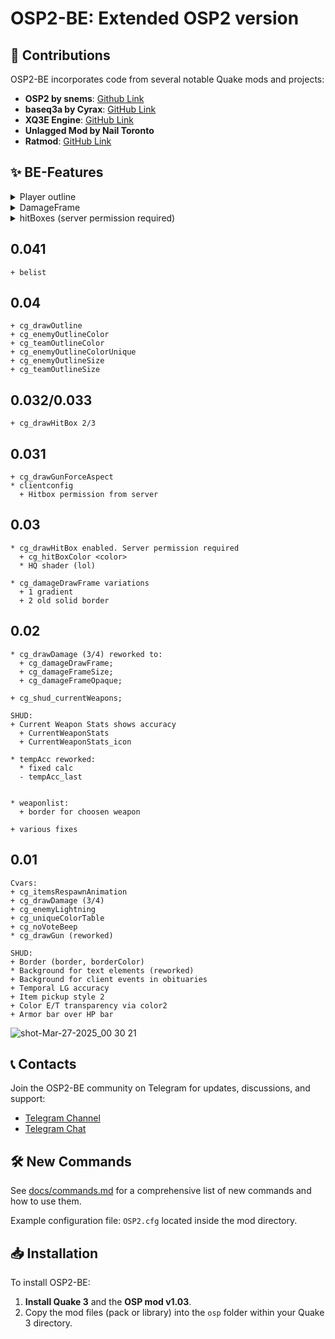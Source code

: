 # OSP2-BE: Extended OSP2 version

## 🔧 Contributions

OSP2-BE incorporates code from several notable Quake mods and projects:
- **OSP2 by snems**: [Github Link](https://github.com/snems/OSP2)
- **baseq3a by Cyrax**: [GitHub Link](https://github.com/ec-/baseq3a)
- **XQ3E Engine**: [GitHub Link](https://github.com/xq3e/engine)
- **Unlagged Mod by Nail Toronto**
- **Ratmod**: [GitHub Link](https://github.com/rdntcntrl/ratoa_gamecode)

## ✨ BE-Features
<details>
  <summary>Player outline</summary>
  ![shot-Apr-09-2025_02 46 24](https://github.com/user-attachments/assets/d12bd790-b9f7-48ec-b590-c4029c1d0e2c)

  ![shot-Apr-09-2025_02 47 01](https://github.com/user-attachments/assets/a385d395-caec-4743-a327-b0a335ae4e8b)

</details>

<details>
  <summary>DamageFrame</summary>
![shot-Apr-05-2025_17 53 25](https://github.com/user-attachments/assets/70d91ba9-b1ca-46b8-b8e1-aeb0a01b57bc)
![shot-Apr-09-2025_02 52 34](https://github.com/user-attachments/assets/12696685-b7da-427c-8c92-198cf831f6b7)
![shot-Apr-05-2025_17 44 15](https://github.com/user-attachments/assets/8cbe6487-b77d-435a-a392-fc9903923899)
</details>

<details>
  <summary>hitBoxes (server permission required) </summary>
![shot-Apr-05-2025_19 03 37](https://github.com/user-attachments/assets/ead8e97d-40b0-4be2-a6e5-89d4953d5c99)
![shot-Apr-05-2025_19 03 34](https://github.com/user-attachments/assets/dbed14fb-ee35-4047-bb9e-cef04327eef1)
![shot-Apr-07-2025_01 02 48](https://github.com/user-attachments/assets/f41201f4-2c30-4ba8-98a9-eae47b81c563)
</details>


## 0.041
```
+ belist
```
## 0.04
```
+ cg_drawOutline
+ cg_enemyOutlineColor
+ cg_teamOutlineColor
+ cg_enemyOutlineColorUnique
+ cg_enemyOutlineSize
+ cg_teamOutlineSize
```
## 0.032/0.033
```
+ cg_drawHitBox 2/3
```
## 0.031
```
+ cg_drawGunForceAspect
* clientconfig
  + Hitbox permission from server
```
## 0.03
```
* cg_drawHitBox enabled. Server permission required
  + cg_hitBoxColor <color>
  * HQ shader (lol)

* cg_damageDrawFrame variations
  + 1 gradient
  + 2 old solid border
```
## 0.02
```
* cg_drawDamage (3/4) reworked to:
  + cg_damageDrawFrame;
  + cg_damageFrameSize;
  + cg_damageFrameOpaque;

+ cg_shud_currentWeapons;

SHUD:
+ Current Weapon Stats shows accuracy
  + CurrentWeaponStats
  + CurrentWeaponStats_icon

* tempAcc reworked:
  * fixed calc
  - tempAcc_last
    

* weaponlist:
  + border for choosen weapon

+ various fixes
```
## 0.01
```
Cvars:
+ cg_itemsRespawnAnimation
+ cg_drawDamage (3/4)
+ cg_enemyLightning
+ cg_uniqueColorTable
+ cg_noVoteBeep
* cg_drawGun (reworked)

SHUD:
+ Border (border, borderColor)
* Background for text elements (reworked)
+ Background for client events in obituaries
+ Temporal LG accuracy
+ Item pickup style 2
+ Color E/T transparency via color2
+ Armor bar over HP bar
```
![shot-Mar-27-2025_00 30 21](https://github.com/user-attachments/assets/11e8a2cf-8ef6-4984-a427-5af8ac9de650)


## 📞 Contacts

Join the OSP2-BE community on Telegram for updates, discussions, and support:
- [Telegram Channel](https://t.me/q3osp2)
- [Telegram Chat](https://t.me/q3_osp2)

## 🛠 New Commands

See [docs/commands.md](docs/commands.md) for a comprehensive list of new commands and how to use them.

Example configuration file: `OSP2.cfg` located inside the mod directory.

## 📥 Installation

To install OSP2-BE:

1. **Install Quake 3** and the **OSP mod v1.03**.
2. Copy the mod files (pack or library) into the `osp` folder within your Quake 3 directory.

